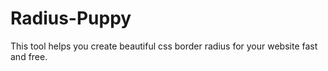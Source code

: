 # Radius-Puppy

This tool helps you create beautiful css border radius for your website fast and free.
